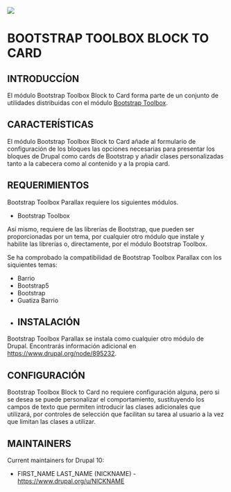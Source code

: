 ![](../../BootstrapToolbox.png)

# BOOTSTRAP TOOLBOX BLOCK TO CARD

## INTRODUCCÍON
El módulo Bootstrap Toolbox Block to Card forma parte de un conjunto de utilidades distribuidas con el módulo [Bootstrap Toolbox](../../README.md).

## CARACTERÍSTICAS
El módulo Bootstrap Toolbox Block to Card añade al formulario de configuración de los bloques las opciones necesarias para presentar los bloques de Drupal como cards de Bootstrap y añadir clases personalizadas tanto a la cabecera como al contenido y a la propia card.

## REQUERIMIENTOS

Bootstrap Toolbox Parallax requiere los siguientes módulos.
- Bootstrap Toolbox

Así mismo, requiere de las librerías de Bootstrap, que pueden ser proporcionadas por un tema, por cualquier otro módulo que instale y habilite las librerías o, directamente, por el módulo Bootstrap Toolbox.

Se ha comprobado la compatibilidad de Bootstrap Toolbox Parallax con los siquientes temas:
- Barrio
- Bootstrap5
- Bootstrap
- Guatiza Barrio
- ## INSTALACIÓN

Bootstrap Toolbox Parallax se instala como cualquier otro módulo de Drupal.
Encontrarás información adicional en https://www.drupal.org/node/895232.

## CONFIGURACIÓN

Bootstrap Toolbox Block to Card no requiere configuración alguna, pero si se desea se puede personalizar el comportamiento, sustituyendo los campos de texto que permiten introducir las clases adicionales que utilizará, por controles de selección que facilitan su tarea al usuario a la vez que limitan las clases a utilizar.

## MAINTAINERS

Current maintainers for Drupal 10:

- FIRST_NAME LAST_NAME (NICKNAME) - https://www.drupal.org/u/NICKNAME

